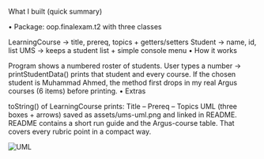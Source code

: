 What I built (quick summary)

• Package: oop.finalexam.t2 with three classes

LearningCourse → title, prereq, topics + getters/setters
Student → name, id, list
UMS → keeps a student list + simple console menu
• How it works

Program shows a numbered roster of students.
User types a number → printStudentData() prints that student and every course.
If the chosen student is Muhammad Ahmed, the method first drops in my real Argus courses (6 items) before printing.
• Extras

toString() of LearningCourse prints: Title – Prereq – Topics
UML (three boxes + arrows) saved as assets/ums-uml.png and linked in README.
README contains a short run guide and the Argus-course table.
That covers every rubric point in a compact way.

![UML](https://github.com/user-attachments/assets/011d6f0b-247f-4740-a345-9cdf672935a1)
